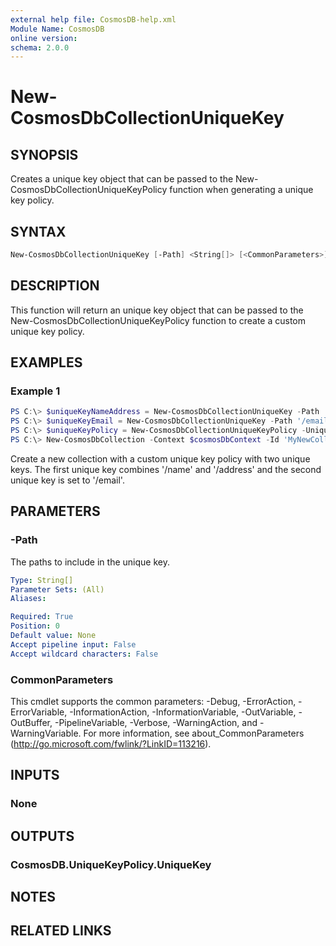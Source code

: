 ```yaml
---
external help file: CosmosDB-help.xml
Module Name: CosmosDB
online version:
schema: 2.0.0
---
```


# New-CosmosDbCollectionUniqueKey

## SYNOPSIS

Creates a unique key object that can be passed to the
New-CosmosDbCollectionUniqueKeyPolicy function when generating a unique key
policy.

## SYNTAX

```powershell
New-CosmosDbCollectionUniqueKey [-Path] <String[]> [<CommonParameters>]
```

## DESCRIPTION

This function will return an unique key object that can be passed to the
New-CosmosDbCollectionUniqueKeyPolicy function to create a custom unique key
policy.

## EXAMPLES

### Example 1

```powershell
PS C:\> $uniqueKeyNameAddress = New-CosmosDbCollectionUniqueKey -Path '/name', '/address'
PS C:\> $uniqueKeyEmail = New-CosmosDbCollectionUniqueKey -Path '/email'
PS C:\> $uniqueKeyPolicy = New-CosmosDbCollectionUniqueKeyPolicy -UniqueKey $uniqueKeyNameAddress, $uniqueKeyEmail
PS C:\> New-CosmosDbCollection -Context $cosmosDbContext -Id 'MyNewCollection' -PartitionKey 'account' -UniqueKeyPolicy $uniqueKeyPolicy
```

Create a new collection with a custom unique key policy with two unique
keys. The first unique key combines '/name' and '/address' and the second
unique key is set to '/email'.

## PARAMETERS

### -Path

The paths to include in the unique key.

```yaml
Type: String[]
Parameter Sets: (All)
Aliases:

Required: True
Position: 0
Default value: None
Accept pipeline input: False
Accept wildcard characters: False
```

### CommonParameters

This cmdlet supports the common parameters: -Debug, -ErrorAction, -ErrorVariable, -InformationAction, -InformationVariable, -OutVariable, -OutBuffer, -PipelineVariable, -Verbose, -WarningAction, and -WarningVariable.
For more information, see about_CommonParameters (http://go.microsoft.com/fwlink/?LinkID=113216).

## INPUTS

### None

## OUTPUTS

### CosmosDB.UniqueKeyPolicy.UniqueKey

## NOTES

## RELATED LINKS
